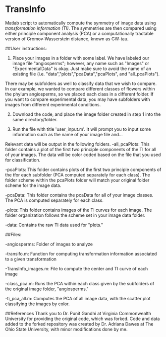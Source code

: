# TransInfo
Matlab script to automatically compute the symmetry of image data using *transformation information (TI)*. The symmetries are then compared using either principle component analysis (PCA) or a computationally tractable version of Gromov-Wasserstein distance, known as GW-tau.

##User instructions:
1. Place your images in a folder with some label. We have labeled our image file "angiosperms"; however, any name such as "Images" or "ExperimentalData" is okay. Just make sure to avoid the name of an existing file (i.e. "data","plots","pcaData","pcaPlots", and "all_pcaPlots"). 

There may be subfolders as well to classify data that we wish to compare. In our example, we wanted to compare different classes of flowers within the phylum angiosperms, so we placed each class in a different folder. If you want to compare experimental data, you may have subfolders with images from different experimental conditions.

2. Download the code, and place the image folder created in step 1 into the same directory/folder.

3. Run the file with title 'user_input.m'. It will prompt you to input some information such as the name of your image file and...

Relevant data will be output in the following folders.
-all_pcaPlots: This folder contains a plot of the first two principle components of the TI for all of your images. The data will be color coded based on the file that you used for classification.

-pcaPlots: This folder contains plots of the first two principle components of the tfor each subfolder (PCA computed separately for each class). The folder scheme within the pcaPlots folder will match your original folder scheme for the image data.

-pcaData: This folder contains the pcaData for all of your image classes. The PCA is computed separately for each class.

-plots: This folder contains images of the TI curves for each image. The folder organization follows the scheme set in your image data folder.

-data: Contains the raw TI data used for "plots."


##Files:

-angiosperms: Folder of images to analyze

-transifo.m: Function for computing transformation information associated to a given transformation

-TransInfo_images.m: File to compute the center and TI curve of each image

-class_pca.m: Runs the PCA within each class given by the subfolders of the original image folder, "angiosperms."

-ti_pca_all.m: Computes the PCA of all image data, with the scatter plot classifying the images by color.



##References
Thank you to Dr. Punit Gandhi at Virginia Commonwealth University for providing the original code, which was forked. Code and data added to the forked repository was created by Dr. Adriana Dawes at The Ohio State University, with minor modifications done by me.
